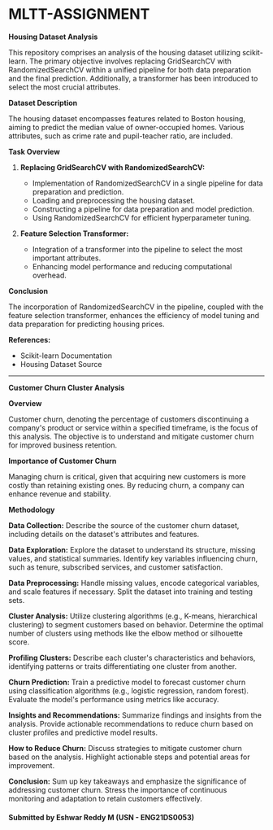 # MLTT-ASSIGNMENT
**Housing Dataset Analysis**

This repository comprises an analysis of the housing dataset utilizing scikit-learn. The primary objective involves replacing GridSearchCV with RandomizedSearchCV within a unified pipeline for both data preparation and the final prediction. Additionally, a transformer has been introduced to select the most crucial attributes.

**Dataset Description**

The housing dataset encompasses features related to Boston housing, aiming to predict the median value of owner-occupied homes. Various attributes, such as crime rate and pupil-teacher ratio, are included.

**Task Overview**

1. **Replacing GridSearchCV with RandomizedSearchCV:**
   - Implementation of RandomizedSearchCV in a single pipeline for data preparation and prediction.
   - Loading and preprocessing the housing dataset.
   - Constructing a pipeline for data preparation and model prediction.
   - Using RandomizedSearchCV for efficient hyperparameter tuning.

2. **Feature Selection Transformer:**
   - Integration of a transformer into the pipeline to select the most important attributes.
   - Enhancing model performance and reducing computational overhead.

**Conclusion**

The incorporation of RandomizedSearchCV in the pipeline, coupled with the feature selection transformer, enhances the efficiency of model tuning and data preparation for predicting housing prices.

**References:**
- Scikit-learn Documentation
- Housing Dataset Source

---

**Customer Churn Cluster Analysis**

**Overview**

Customer churn, denoting the percentage of customers discontinuing a company's product or service within a specified timeframe, is the focus of this analysis. The objective is to understand and mitigate customer churn for improved business retention.

**Importance of Customer Churn**

Managing churn is critical, given that acquiring new customers is more costly than retaining existing ones. By reducing churn, a company can enhance revenue and stability.

**Methodology**

**Data Collection:**
Describe the source of the customer churn dataset, including details on the dataset's attributes and features.

**Data Exploration:**
Explore the dataset to understand its structure, missing values, and statistical summaries. Identify key variables influencing churn, such as tenure, subscribed services, and customer satisfaction.

**Data Preprocessing:**
Handle missing values, encode categorical variables, and scale features if necessary. Split the dataset into training and testing sets.

**Cluster Analysis:**
Utilize clustering algorithms (e.g., K-means, hierarchical clustering) to segment customers based on behavior. Determine the optimal number of clusters using methods like the elbow method or silhouette score.

**Profiling Clusters:**
Describe each cluster's characteristics and behaviors, identifying patterns or traits differentiating one cluster from another.

**Churn Prediction:**
Train a predictive model to forecast customer churn using classification algorithms (e.g., logistic regression, random forest). Evaluate the model's performance using metrics like accuracy.

**Insights and Recommendations:**
Summarize findings and insights from the analysis. Provide actionable recommendations to reduce churn based on cluster profiles and predictive model results.

**How to Reduce Churn:**
Discuss strategies to mitigate customer churn based on the analysis. Highlight actionable steps and potential areas for improvement.

**Conclusion:**
Sum up key takeaways and emphasize the significance of addressing customer churn. Stress the importance of continuous monitoring and adaptation to retain customers effectively.
#### Submitted by Eshwar Reddy M (USN - ENG21DS0053)
